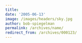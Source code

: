 ```yaml
---
title:
date: '2005-06-13'
image: /images/headers/sky.jpg
author: bob-spiegelman
permalink: /archives/name/
redirect_from: /archives/000123/
---
```

